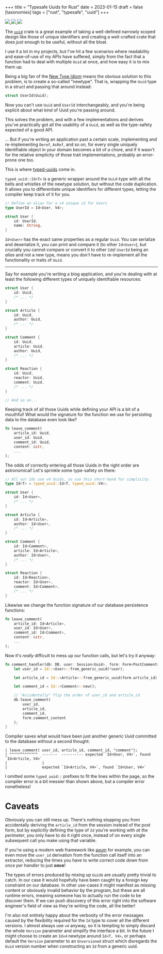 +++
title = "Typesafe Uuids for Rust"
date = 2023-01-15
draft = false
[taxonomies]
tags = ["rust", "typesafe", "uuid"]
+++

<a href="https://crates.io/crates/typed-uuid" style="box-shadow: none">
    <img src="https://img.shields.io/crates/v/typed-uuid" style="display: inline;" />
</a>

<a href="https://docs.rs/typed-uuid/latest/typed_uuid" style="box-shadow: none">
    <img src="https://docs.rs/typed-uuid/badge.svg" style="display: inline;" />
</a>

<a href="https://github.com/MathiasPius/typed-uuid" style="box-shadow: none">
    <img src="https://img.shields.io/badge/GitHub-typed--uuid-blue" style="display: inline;" />
</a>

The [`uuid`](https://crates.io/crates/uuid) crate is a great example of taking a well-defined narrowly scoped design
like those of unique identifiers and creating a well-crafted crate that does *just* enough to be useful, without all the bloat.

I use it a lot in my projects, but I've hit a few scenarios where readability and ease-of-use of my APIs have suffered,
simply from the fact that a function had to deal with multiple `Uuid` at once, and how easy it is to mix them up.

Being a big fan of the [New Type Idiom](https://doc.rust-lang.org/rust-by-example/generics/new_types.html) means the obvious
solution to this problem, is to create a so-called "newtype". That is, wrapping the `Uuid` type in a struct and passing that around instead:

```rust
struct UserId(Uuid);
```
Now you can't use `Uuid` and `UserId` interchangeably, and you're being explicit about what *kind* of Uuid you're passing around.

This solves the problem, and with a few implementations and derives you've practically got all the usability of
a `Uuid`, as well as the type-safety expected of a good API.

... But if you're writing an application past a certain scale, implementing and re-implementing `Deref`, `AsRef`, and so on,
for every single uniquely identifiable object in your domain becomes a bit of a chore, and if it wasn't for the relative simplicity
of those trait implementations, probably an error-prone one too.

This is where [typed-uuids](https://crates.io/crates/typed-uuid) come in.

`typed_uuid::Id<T>` is a generic wrapper around the `Uuid`-type with all the bells and whistles of the newtype solution, but without the code duplication. It allows you to differentiate unique identifiers for different types, letting the compiler keep track of it for you.

```rust
// Define an alias for a v4 unique id for Users
type UserId = Id<User, V4>;

struct User {
    id: UserId,
    name: String,
}
```

`Id<User>` has the exact same properties as a regular `Uuid`. You can serialize and deserialize it, you can print and compare it (to other `Id<User>`), but crucially you cannot compare or convert it to other `Id`s! `UserId` being an *alias* and not a new type, means you don't have to re-implement all the functionality or traits of `Uuid`.

---

Say for example you're writing a blog application, and you're dealing with at least the following different types of uniquely identifiable resources:

```rust
struct User {
    id: Uuid,
    /* ... */
}

struct Article {
    id: Uuid,
    author: Uuid,
    /* ... */
}

struct Comment { 
    id: Uuid,
    article: Uuid,
    author: Uuid,
    /* ... */
}

struct Reaction {
    id: Uuid,
    reactor: Uuid,
    comment: Uuid,
    /* ... */
}

// And so on...
```

Keeping track of all those Uuids while defining your API is a bit of a mouthful! What would the signature for the function we use for persisting data to the database even look like?

```rust
fn leave_comment(
    article_id: Uuid,
    user_id: Uuid,
    comment_id: Uuid,
    content: &str, 
    ...
);
```

The odds of correctly entering all those Uuids in the right order are astronomical! Let's sprinkle some type-safety on there:

```rust
// All our Ids use v4 Uuids, so use this short-hand for simplicity.
type Id<T> = typed_uuid::Id<T, typed_uuid::V4>;

struct User {
    id: Id<User>,
    /* ... */
}

struct Article {
    id: Id<Article>,
    author: Id<User>,
    /* ... */
}

struct Comment { 
    id: Id<Comment>,
    article: Id<Article>,
    author: Id<User>,
    /* ... */
}

struct Reaction {
    id: Id<Reaction>,
    reactor: Id<User>,
    comment: Id<Comment>,
    /* ... */
}
```

Likewise we change the function signature of our database persistence functions:
```rust
fn leave_comment(
    article_id: Id<Article>,
    user_id: Id<User>,
    comment_id: Id<Comment>,
    content: &str,
    ...
);
```

Now it's *really* difficult to mess up our function calls, but let's try it anyway:

```rust
fn comment_handler(db: DB, user: Session<Uuid>, form: Form<PostComment>) {
    let user_id = Id::<User>::from_generic_uuid(*user);

    let article_id = Id::<Article>::from_generic_uuid(form.article_id);

    let comment_id = Id::<Comment>::new();

    // "Accidentally" flip the order of user_id and article_id
    db.leave_comment(
        user_id,
        article_id,
        comment_id,
        form.comment_content
    );
}
```

Compiler saves what would have been just another generic Uuid committed to the database without a second thought:

```
| leave_comment( user_id, article_id, comment_id, "comment");
| ^^^^^^^^^^^^^  -------  ---------- expected `Id<User, V4>`, found `Id<Article, V4>`
|                |
|                expected `Id<Article, V4>`, found `Id<User, V4>`
```
I omitted some `typed_uuid::` prefixes to fit the lines within the page, so the compiler error is a bit messier than shown above, but a compiler error nonetheless!

# Caveats

Obviously you can still mess up. There's nothing stopping you from accidentally deriving the `article_id` from the session instead of the post form, but by explicitly defining the type of `Id` you're working with *at the perimeter*, you only have to do it right once, instead of on every single subsequent call you make using that variable.

If you're using a modern web framework like [axum](https://docs.rs/axum/latest/axum/) for example, you can even move the `user_id` derivation from the function call itself into an extractor, reducing the times you have to write correct code down from *once per handler* to just **once**!

The types of errors produced by mixing up `Uuid`s are usually pretty trivial to catch. In our case it would hopefully have been caught by a foreign key constraint on our database. In other use-cases it might manifest as missing content or obviously invalid behavior by the program, but these are all runtime errors, meaning someone has to actually run the code to be discover them. If we can push discovery of this error right into the software engineer's field of view as they're writing the code, all the better!

I'm also not entirely happy about the verbosity of the error messages caused by the flexibility required for the `Id` type to cover all the different versions. I almost always use `v4` anyway, so it is tempting to simply discard the whole `Version` parameter and simplify the interface a bit. In the future I might choose to create an `Idv4` newtype around `Id<T, V4>`, or perhaps default the `Version` parameter to an `Unversioned` struct which disregards the `Uuid` version number when constructing an `Id` from a generic uuid.


